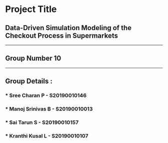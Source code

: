 # Project Title 

## Data-Driven Simulation Modeling of the Checkout Process in Supermarkets
---
## Group Number 10
---
## Group Details :

### * Sree Charan P - S20190010146
### * Manoj Srinivas B - S20190010013
### * Sai Tarun S - S20190010157
### * Kranthi Kusal L - S20190010107